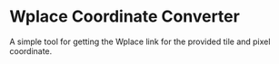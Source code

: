 # Wplace Coordinate Converter

A simple tool for getting the Wplace link for the provided tile and pixel coordinate.
